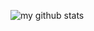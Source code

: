 ![my github stats](https://github-readme-stats.vercel.app/api/top-langs/?username=sleepybear1x&show_icons=true&theme=default)
